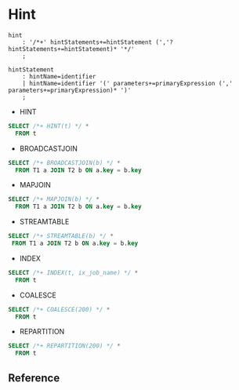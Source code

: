 # Hint

```antlrv4
hint
    : '/*+' hintStatements+=hintStatement (','? hintStatements+=hintStatement)* '*/'
    ;

hintStatement
    : hintName=identifier
    | hintName=identifier '(' parameters+=primaryExpression (',' parameters+=primaryExpression)* ')'
    ;
```

- HINT

```sql
SELECT /*+ HINT(t) */ *
  FROM t
```

- BROADCASTJOIN

```sql
SELECT /*+ BROADCASTJOIN(b) */ *
  FROM T1 a JOIN T2 b ON a.key = b.key
```

- MAPJOIN

```sql
SELECT /*+ MAPJOIN(b) */ *
  FROM T1 a JOIN T2 b ON a.key = b.key
```

- STREAMTABLE

```sql
SELECT /*+ STREAMTABLE(b) */ *
 FROM T1 a JOIN T2 b ON a.key = b.key
```

- INDEX

```sql
SELECT /*+ INDEX(t, ix_job_name) */ * 
  FROM t
```

- COALESCE

```sql
SELECT /*+ COALESCE(200) */ *
  FROM t
```

- REPARTITION

```sql
SELECT /*+ REPARTITION(200) */ *
  FROM t
```

## Reference
